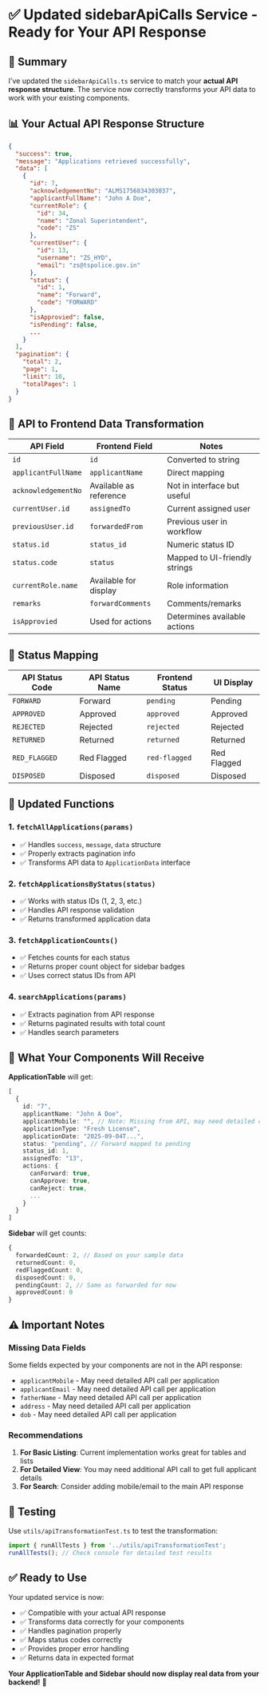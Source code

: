 # ✅ Updated sidebarApiCalls Service - Ready for Your API Response

## 🎯 Summary

I've updated the `sidebarApiCalls.ts` service to match your **actual API response structure**. The service now correctly transforms your API data to work with your existing components.

## 📊 Your Actual API Response Structure

```json
{
  "success": true,
  "message": "Applications retrieved successfully",
  "data": [
    {
      "id": 7,
      "acknowledgementNo": "ALMS1756834303037",
      "applicantFullName": "John A Doe",
      "currentRole": {
        "id": 34,
        "name": "Zonal Superintendent", 
        "code": "ZS"
      },
      "currentUser": {
        "id": 13,
        "username": "ZS_HYD",
        "email": "zs@tspolice.gov.in"
      },
      "status": {
        "id": 1,
        "name": "Forward",
        "code": "FORWARD"
      },
      "isApprovied": false,
      "isPending": false,
      ...
    }
  ],
  "pagination": {
    "total": 2,
    "page": 1,
    "limit": 10,
    "totalPages": 1
  }
}
```

## 🔄 API to Frontend Data Transformation

| API Field | Frontend Field | Notes |
|-----------|---------------|--------|
| `id` | `id` | Converted to string |
| `applicantFullName` | `applicantName` | Direct mapping |
| `acknowledgementNo` | Available as reference | Not in interface but useful |
| `currentUser.id` | `assignedTo` | Current assigned user |
| `previousUser.id` | `forwardedFrom` | Previous user in workflow |
| `status.id` | `status_id` | Numeric status ID |
| `status.code` | `status` | Mapped to UI-friendly strings |
| `currentRole.name` | Available for display | Role information |
| `remarks` | `forwardComments` | Comments/remarks |
| `isApprovied` | Used for actions | Determines available actions |

## 📝 Status Mapping

| API Status Code | API Status Name | Frontend Status | UI Display |
|-----------------|-----------------|-----------------|------------|
| `FORWARD` | Forward | `pending` | Pending |
| `APPROVED` | Approved | `approved` | Approved |
| `REJECTED` | Rejected | `rejected` | Rejected |
| `RETURNED` | Returned | `returned` | Returned |
| `RED_FLAGGED` | Red Flagged | `red-flagged` | Red Flagged |
| `DISPOSED` | Disposed | `disposed` | Disposed |

## 🚀 Updated Functions

### 1. `fetchAllApplications(params)`
- ✅ Handles `success`, `message`, `data` structure
- ✅ Properly extracts pagination info
- ✅ Transforms API data to `ApplicationData` interface

### 2. `fetchApplicationsByStatus(status)`
- ✅ Works with status IDs (1, 2, 3, etc.)
- ✅ Handles API response validation
- ✅ Returns transformed application data

### 3. `fetchApplicationCounts()`
- ✅ Fetches counts for each status
- ✅ Returns proper count object for sidebar badges
- ✅ Uses correct status IDs from API

### 4. `searchApplications(params)`
- ✅ Extracts pagination from API response
- ✅ Returns paginated results with total count
- ✅ Handles search parameters

## 🎨 What Your Components Will Receive

**ApplicationTable** will get:
```typescript
[
  {
    id: "7",
    applicantName: "John A Doe",
    applicantMobile: "", // Note: Missing from API, may need detailed call
    applicationType: "Fresh License",
    applicationDate: "2025-09-04T...",
    status: "pending", // Forward mapped to pending
    status_id: 1,
    assignedTo: "13",
    actions: {
      canForward: true,
      canApprove: true,
      canReject: true,
      ...
    }
  }
]
```

**Sidebar** will get counts:
```typescript
{
  forwardedCount: 2, // Based on your sample data
  returnedCount: 0,
  redFlaggedCount: 0,
  disposedCount: 0,
  pendingCount: 2, // Same as forwarded for now
  approvedCount: 0
}
```

## ⚠️ Important Notes

### Missing Data Fields
Some fields expected by your components are not in the API response:
- `applicantMobile` - May need detailed API call per application
- `applicantEmail` - May need detailed API call per application
- `fatherName` - May need detailed API call per application
- `address` - May need detailed API call per application
- `dob` - May need detailed API call per application

### Recommendations

1. **For Basic Listing**: Current implementation works great for tables and lists
2. **For Detailed View**: You may need additional API call to get full applicant details
3. **For Search**: Consider adding mobile/email to the main API response

## 🧪 Testing

Use `utils/apiTransformationTest.ts` to test the transformation:

```typescript
import { runAllTests } from '../utils/apiTransformationTest';
runAllTests(); // Check console for detailed test results
```

## ✅ Ready to Use

Your updated service is now:
- ✅ Compatible with your actual API response
- ✅ Transforms data correctly for your components  
- ✅ Handles pagination properly
- ✅ Maps status codes correctly
- ✅ Provides proper error handling
- ✅ Returns data in expected format

**Your ApplicationTable and Sidebar should now display real data from your backend!** 🎉
